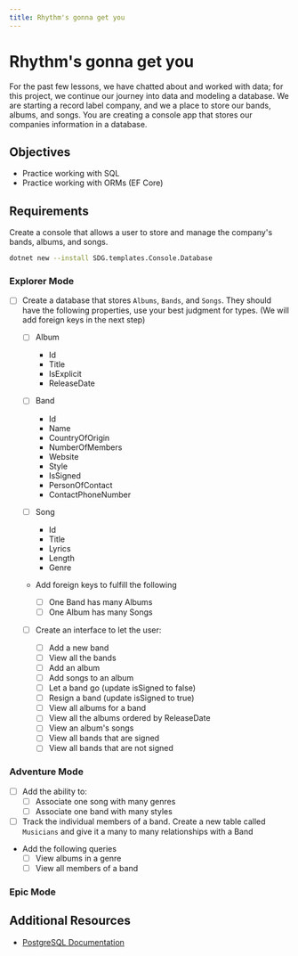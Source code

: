 ```yaml
---
title: Rhythm's gonna get you
---
```


# Rhythm's gonna get you

For the past few lessons, we have chatted about and worked with data; for this
project, we continue our journey into data and modeling a database. We are
starting a record label company, and we a place to store our bands, albums, and
songs. You are creating a console app that stores our companies information in a
database.

## Objectives

- Practice working with SQL
- Practice working with ORMs (EF Core)

## Requirements

Create a console that allows a user to store and manage the company's bands,
albums, and songs.

```sh
dotnet new --install SDG.templates.Console.Database
```

### Explorer Mode

- [ ] Create a database that stores `Albums`, `Bands`, and `Songs`. They should
      have the following properties, use your best judgment for types. (We will
      add foreign keys in the next step)

  - [ ] Album
    - Id
    - Title
    - IsExplicit
    - ReleaseDate
  - [ ] Band
    - Id
    - Name
    - CountryOfOrigin
    - NumberOfMembers
    - Website
    - Style
    - IsSigned
    - PersonOfContact
    - ContactPhoneNumber
  - [ ] Song

    - Id
    - Title
    - Lyrics
    - Length
    - Genre

  - Add foreign keys to fulfill the following

    - [ ] One Band has many Albums
    - [ ] One Album has many Songs

  - [ ] Create an interface to let the user:

    - [ ] Add a new band
    - [ ] View all the bands
    - [ ] Add an album
    - [ ] Add songs to an album
    - [ ] Let a band go (update isSigned to false)
    - [ ] Resign a band (update isSigned to true)
    - [ ] View all albums for a band
    - [ ] View all the albums ordered by ReleaseDate
    - [ ] View an album's songs
    - [ ] View all bands that are signed
    - [ ] View all bands that are not signed

### Adventure Mode

- [ ] Add the ability to:
  - [ ] Associate one song with many genres
  - [ ] Associate one band with many styles
- [ ] Track the individual members of a band. Create a new table called
      `Musicians` and give it a many to many relationships with a Band
- Add the following queries
  - [ ] View albums in a genre
  - [ ] View all members of a band

### Epic Mode

## Additional Resources

- [PostgreSQL Documentation](https://www.postgresql.org/docs/)
